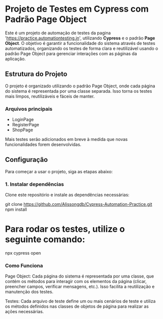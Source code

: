 # Projeto de Testes em Cypress com Padrão Page Object

Este é um projeto de automação de testes da pagina 'https://practice.automationtesting.in',
utilizando **Cypress** e o padrão **Page Object**. O objetivo é garantir a funcionalidade do sistema através de testes automatizados, organizando os testes de forma clara e reutilizável usando o padrão Page Object para gerenciar interações com as páginas da aplicação.

## Estrutura do Projeto

O projeto é organizado utilizando o padrão Page Object, onde cada página do sistema é representada por uma classe separada. Isso torna os testes mais limpos, reutilizáveis e fáceis de manter.

### Arquivos principais

- LoginPage
- RegisterPage
- ShopPage

Mais testes serão adicionados em breve à medida que novas funcionalidades forem desenvolvidas.

## Configuração

Para começar a usar o projeto, siga as etapas abaixo:

### 1. Instalar dependências

Clone este repositório e instale as dependências necessárias:

git clone https://github.com/Alissongdb/Cypress-Automation-Practice.git
npm install

# Para rodar os testes, utilize o seguinte comando:

npx cypress open

### Como Funciona

Page Object: Cada página do sistema é representada por uma classe, que contém os métodos para interagir com os elementos da página (clicar, preencher campos, verificar mensagens, etc.). Isso facilita a reutilização e manutenção dos testes.

Testes: Cada arquivo de teste define um ou mais cenários de teste e utiliza os métodos definidos nas classes de objetos de página para realizar as ações necessárias.

